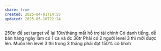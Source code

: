 ```yaml
---
share: true
created: 2025-04-01T14:55
updated: 2025-05-10T22:24
---
```

250tr để set target về lại 10tr/tháng
mất hỗ trợ tài chính
Có danh tiếng, dễ bán hàng
ngày làm có 1 ca và đc 36tr
Phải có 2 người level 3 thì mới được lên. Muốn lên level 3 thì trong 3 tháng phải đạt 150%
có bhxh